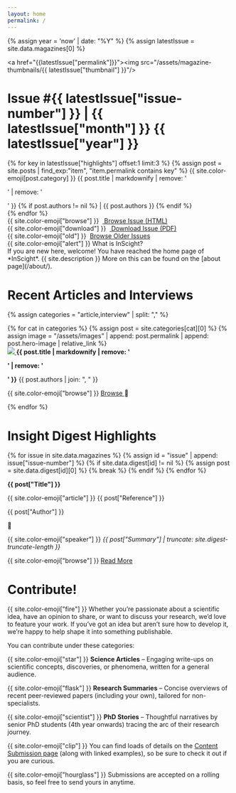 ```yaml
---
layout: home
permalink: /
---
```


{% assign year = 'now' | date: "%Y" %}
{% assign latestIssue = site.data.magazines[0] %}
<div class="highlight-main">

<a href="{{latestIssue["permalink"]}}"><img src="/assets/magazine-thumbnails/{{ latestIssue["thumbnail"] }}"/></a>
<div class="highlight-desc" markdown=1>
<h1>Issue #{{ latestIssue["issue-number"] }} | {{ latestIssue["month"] }} {{ latestIssue["year"] }} </h1>
{% for key in latestIssue["highlights"] offset:1 limit:3 %}
{% assign post = site.posts | find_exp:"item", "item.permalink contains key" %}
<span class="nf">{{ site.color-emoji[post.category] }}</span> {{ post.title | markdownify | remove: '<p>' | remove: '</p>' }} {% if post.authors != nil %} | <span class="archive-author">{{ post.authors }}</span> {% endif %} <br>
{% endfor %}
<div class="home-button">{{ site.color-emoji["browse"] }} &nbsp;<a href="{{latestIssue["permalink"]}}"> Browse Issue (HTML)</a></div>
<div class="home-button">{{ site.color-emoji["download"] }} &nbsp;<a target="_blank" href="/assets/magazines/issue{{latestIssue["issue-number"]}}.pdf"> Download Issue (PDF)</a> </div>
<div class="home-button">{{ site.color-emoji["old"] }} &nbsp;<a href="/magazine/">Browse Older Issues</a></div>
</div>

</div>

<div id="intro" markdown=1>
<div> {{ site.color-emoji["alert"] }} What is InScight?</div>
If you are new here, welcome! You have reached the home page of *InScight*. {{ site.description }} More on this can be found on the [about page](/about/).
</div>

# Recent Articles and Interviews
{% assign categories = "article,interview" | split: "," %}
<div class="highlight-small">
{% for cat in categories %}
 {% assign post = site.categories[cat][0] %}
 {% assign image = "/assets/images" | append: post.permalink | append: post.hero-image | relative_link %}
 <div class="highlight-desc">
 <a href="{{ post.permalink }}" id="highlight-{{ cat }}-url">
 <img id="highlight-{{ cat }}-image" src="{{ image }}"/>
 </a>
 <strong id="highlight-{{ cat }}-title">{{ post.title | markdownify | remove: '<p>' | remove: '</p>' }}</strong>
 <span class="archive-author" id="highlight-{{ cat }}-author"> {{ post.authors | join: ", " }} </span>
 <p class="home-button"><span>{{ site.color-emoji["browse"] }} <a href="{{post["permalink"]}}" id="highlight-{{ cat }}-link"> Browse </a></span><span class="shuffle" id="{{ cat }}-shuffle"></span></p>
 </div>
 {% endfor %}
</div>

# Insight Digest Highlights
<div class="highlight-small">
{% for issue in site.data.magazines %}
{% assign id = "issue" | append: issue["issue-number"] %}
{% if site.data.digest[id] != nil %}
{% assign post = site.data.digest[id][0] %}
{% break %}
{% endif %}
{% endfor %}
<div class="highlight-desc">
<p><strong id="highlight-digest-title">{{ post["Title"] }}</strong></p>
<p> {{ site.color-emoji["article"] }} <span id="highlight-digest-reference"> {{ post["Reference"] }} </span></p>
<p class="archive-author" id="highlight-digest-author">{{ post["Author"] }}</p>
<p><span class="shuffle" id="digest-shuffle"></span></p>
</div>
<div>
<p> {{ site.color-emoji["speaker"] }} <i class="summary" id="highlight-digest-summary">{{ post["Summary"] | truncate: site.digest-truncate-length }} </i> </p>
{{ site.color-emoji["browse"] }} <a id="highlight-digest-link" href="/{{ id }}/digest/#{{ post["Title"] | slugify }}"> Read More </a>
</div>
</div>

# Contribute!
{{ site.color-emoji["fire"] }} Whether you’re passionate about a scientific idea, have an opinion to share, or want to discuss your research, we’d love to feature your work. If you’ve got an idea but aren’t sure how to develop it, we’re happy to help shape it into something publishable.

You can contribute under these categories:

{{ site.color-emoji["star"] }} **Science Articles** – Engaging write-ups on scientific concepts, discoveries, or phenomena, written for a general audience.

{{ site.color-emoji["flask"] }} **Research Summaries** – Concise overviews of recent peer-reviewed papers (including your own), tailored for non-specialists.

{{ site.color-emoji["scientist"] }} **PhD Stories** – Thoughtful narratives by senior PhD students (4th year onwards) tracing the arc of their research journey.

{{ site.color-emoji["clip"] }} You can find loads of details on the [Content Submission page](/submit/) (along with linked examples), so be sure to check it out if you are curious.

{{ site.color-emoji["hourglass"] }} Submissions are accepted on a rolling basis, so feel free to send yours in anytime.
